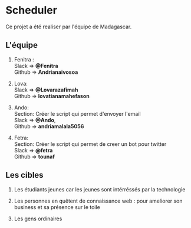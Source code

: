 # Scheduler

Ce projet a été realiser par l'équipe de Madagascar. 

## L'équipe
1.   Fenitra :                                   
    Slack => **@Fenitra**           
    Github => **Andrianaivosoa**
    
2.   Lova:                  
    Slack => **@Lovarazafimah**             
    Github => **lovatianamahefason**
    
3.   Ando:           
    Section: Créer le script qui permet d'envoyer l'email               
    Slack => **@Ando**,              
    Github => **andriamalala5056**
    
4.   Fetra:              
    Section: Créer le script qui permet de creer un bot pour twitter             
    Slack => **@fetra**                 
    Github => **tounaf**
    
## Les cibles

1. Les étudiants jeunes car les jeunes sont intérréssés par la technologie
    
2. Les personnes en quêtent de connaissance web : pour ameliorer son business et sa présence sur le toile
    
3. Les gens ordinaires     